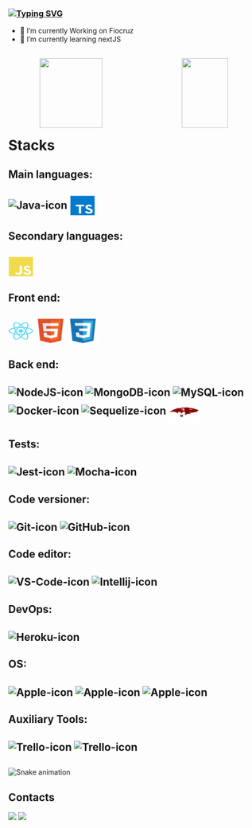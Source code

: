 ### [![Typing SVG](https://readme-typing-svg.herokuapp.com?lines=Hi+there+%F0%9F%91%8B%2C+I'm+Thauler+Mayrink++++++++++++)](https://git.io/typing-svg)

- 🔭 I’m currently Working on Fiocruz
- 🌱 I’m currently learning nextJS


## 


<div style="display: inline" align="center">
  <div style="display: inline" >
    <a href="https://github.com/Thauler">
    <img height="140px" align="right" width="43%" margin="0" padding="5px" src="https://github-readme-stats.vercel.app/api/top-langs/?username=Thauler&layout=compact&langs_count=7&theme=codeSTACKr&locale=pt-br"/>
    </a>
  </div>
  
  <div style="display: inline">
    <a href="https://github.com/Thauler">
    <img height="140px" width="50%" align="left" margin="0" padding="5px" src="https://github-readme-stats.vercel.app/api?username=Thauler&show_icons=true&theme=codeSTACKr&include_all_commits=true&count_private=true&hide=issues&locale=pt-br"/> 
    </a>
  </div>  
</div> 
<br />
<br />
<br />
<br />
<br />
<br />
<br />


##


# Stacks


<div style="display: inline_block">

  <div style="display: inline_block">
    <h2>Main languages:<h2>
    <img align="center" alt="Java-icon" height="50" width="60" src="https://cdn.jsdelivr.net/gh/devicons/devicon/icons/java/java-original.svg" />
    <img align="center" alt="Typescript-icon" height="40" width="50" src="https://raw.githubusercontent.com/devicons/devicon/master/icons/typescript/typescript-plain.svg" />
  </div>
  
  <div style="display: inline_block">
    <h2>Secondary languages:<h2>
    <img align="center" alt="Javascript-icon" height="40" width="50" src="https://raw.githubusercontent.com/devicons/devicon/master/icons/javascript/javascript-plain.svg" />
  </div>

  <div style="display: inline_block">
    <h2>Front end:<h2>
    <img align="center" alt="React-icon" height="40" width="50" src="https://raw.githubusercontent.com/devicons/devicon/master/icons/react/react-original.svg" />
    <img align="center" alt="HTML-icon" height="50" width="60" src="https://raw.githubusercontent.com/devicons/devicon/master/icons/html5/html5-original.svg" />
    <img align="center" alt="CSS-icon" height="50" width="60" src="https://raw.githubusercontent.com/devicons/devicon/master/icons/css3/css3-original.svg"/>
  </div>

  <div style="display: inline_block">
    <h2>Back end:<h2>
    <img align="center" alt="NodeJS-icon" height="50" width="60" src="https://cdn.jsdelivr.net/gh/devicons/devicon/icons/nodejs/nodejs-original.svg" />
    <img align="center" alt="MongoDB-icon" height="50" width="60" src="https://cdn.jsdelivr.net/gh/devicons/devicon/icons/mongodb/mongodb-original-wordmark.svg" />
    <img align="center" alt="MySQL-icon" height="65" width="65" src="https://cdn.jsdelivr.net/gh/devicons/devicon/icons/mysql/mysql-original-wordmark.svg" />
    <img align="center" alt="Docker-icon" height="50" width="60" src="https://cdn.jsdelivr.net/gh/devicons/devicon/icons/docker/docker-original-wordmark.svg" />
    <img align="center" alt="Sequelize-icon" height="50" width="60" src="https://cdn.jsdelivr.net/gh/devicons/devicon/icons/sequelize/sequelize-original.svg" />
    <img align="center" alt="Mongoose-icon" height="50" width="60" src="https://raw.githubusercontent.com/github/explore/80688e429a7d4ef2fca1e82350fe8e3517d3494d/topics/mongoose/mongoose.png" />
  </div>

  <div style="display: inline_block">
    <h2>Tests:<h2>
    <img align="center" alt="Jest-icon" height="50" width="60" src="https://cdn.jsdelivr.net/gh/devicons/devicon/icons/jest/jest-plain.svg" />
    <img align="center" alt="Mocha-icon" height="50" width="60" src="https://cdn.jsdelivr.net/gh/devicons/devicon/icons/mocha/mocha-plain.svg" />
  </div>
  
  <div style="display: inline_block">
    <h2>Code versioner:<h2>
    <img align="center" alt="Git-icon" height="50" width="60" src="https://cdn.jsdelivr.net/gh/devicons/devicon/icons/git/git-original.svg" />
    <img align="center" alt="GitHub-icon" height="50" width="60" src="https://cdn.jsdelivr.net/gh/devicons/devicon/icons/github/github-original.svg" />
  </div>
  
  <div style="display: inline_block">
    <h2>Code editor:<h2>
    <img align="center" alt="VS-Code-icon" height="50" width="60" src="https://cdn.jsdelivr.net/gh/devicons/devicon/icons/vscode/vscode-original.svg" />
    <img align="center" alt="Intellij-icon" height="50" width="60" src="https://resources.jetbrains.com/storage/products/company/brand/logos/IntelliJ_IDEA_icon.svg?_gl=1*2uz95l*_ga*MTc2NDYxNjcwNy4xNjU2OTYzNjU3*_ga_9J976DJZ68*MTY2MDc4NDk0NC4xNi4wLjE2NjA3ODQ5NTQuMC4wLjA.&_ga=2.223665179.1812101010.1660784944-1764616707.1656963657" />
  </div>

  <div style="display: inline_block">
    <h2>DevOps:<h2>
    <img align="center" alt="Heroku-icon" height="50" width="60" src="https://cdn.jsdelivr.net/gh/devicons/devicon/icons/heroku/heroku-original.svg" />
  </div>

  <div style="display: inline_block">
    <h2>OS:<h2>
    <img align="center" alt="Apple-icon" height="50" width="60" src="https://cdn.jsdelivr.net/gh/devicons/devicon/icons/apple/apple-original.svg" />
    <img align="center" alt="Apple-icon" height="50" width="60" src="https://cdn.jsdelivr.net/gh/devicons/devicon/icons/linux/linux-original.svg" />
    <img align="center" alt="Apple-icon" height="50" width="60" src="https://cdn.jsdelivr.net/gh/devicons/devicon/icons/windows8/windows8-original.svg" />
  </div>

  <div style="display: inline_block">
    <h2>Auxiliary Tools:<h2>
    <img align="center" alt="Trello-icon" height="50" width="60" src="https://cdn.jsdelivr.net/gh/devicons/devicon/icons/trello/trello-plain.svg" />
    <img align="center" alt="Trello-icon" height="55" width="60" src="https://s3.amazonaws.com//beta-img.b2bstack.net/uploads/production/product/product_image/17688/drawio.png" />
  </div>
</div>

##

<div>

 ![Snake animation](https://github.com/Thauler/Thauler/blob/output/github-contribution-grid-snake.svg)
 
</div>

## Contacts

<div>

  <a href = "mailto:thauler98@gmail.com"><img src="https://img.shields.io/badge/-Gmail-%23333?style=for-the-badge&logo=gmail&logoColor=white" target="_blank"></a>
  <a href="www.linkedin.com/in/thaulermayrink" target="_blank"><img src="https://img.shields.io/badge/-LinkedIn-%230077B5?style=for-the-badge&logo=linkedin&logoColor=white" target="_blank"></a> 
</div>

